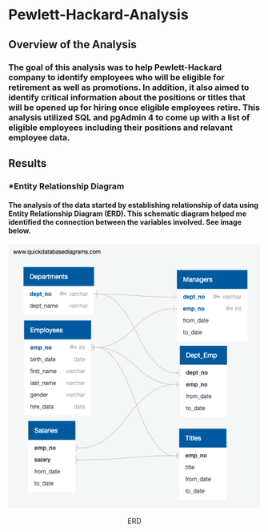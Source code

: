 # Pewlett-Hackard-Analysis

## **Overview of the Analysis**
### The goal of this analysis was to help Pewlett-Hackard company to identify employees who will be eligible for retirement as well as promotions. In addition, it also aimed to identify critical information about the positions or titles that will be opened up for hiring once eligible employees retire. This analysis utilized SQL and pgAdmin 4 to come up with a list of eligible employees including their positions and relavant employee data.

## **Results**
### *Entity Relationship Diagram
#### The analysis of the data started by establishing relationship of data using Entity Relationship Diagram (ERD). This schematic diagram helped me identified the connection between the variables involved. See image below.

![This is an image](/Resources/EmployeeDB.png)
<p align="center">
    ERD
</p>



